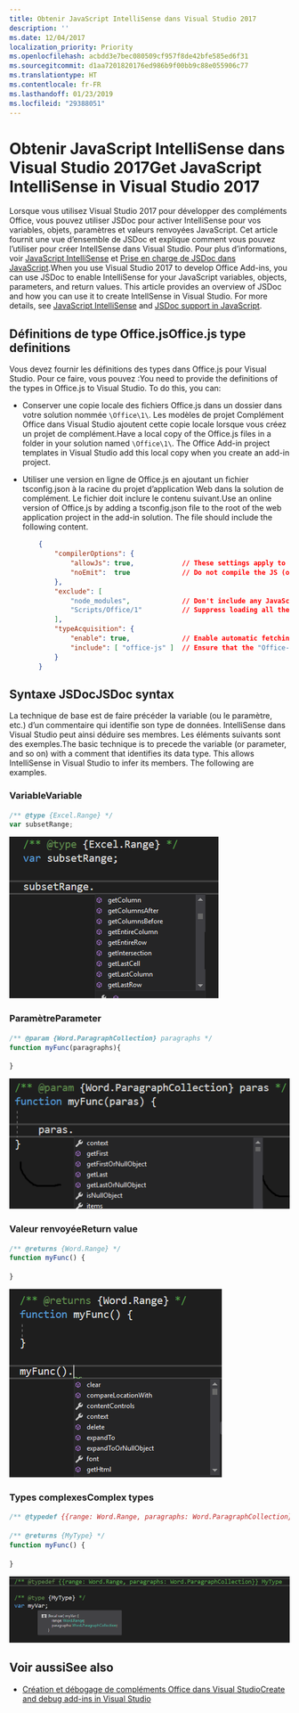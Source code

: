 ```yaml
---
title: Obtenir JavaScript IntelliSense dans Visual Studio 2017
description: ''
ms.date: 12/04/2017
localization_priority: Priority
ms.openlocfilehash: acbdd3e7bec080509cf957f8de42bfe585ed6f31
ms.sourcegitcommit: d1aa7201820176ed986b9f00bb9c88e055906c77
ms.translationtype: HT
ms.contentlocale: fr-FR
ms.lasthandoff: 01/23/2019
ms.locfileid: "29388051"
---
```

# <a name="get-javascript-intellisense-in-visual-studio-2017"></a><span data-ttu-id="ba447-102">Obtenir JavaScript IntelliSense dans Visual Studio 2017</span><span class="sxs-lookup"><span data-stu-id="ba447-102">Get JavaScript IntelliSense in Visual Studio 2017</span></span> 

<span data-ttu-id="ba447-p101">Lorsque vous utilisez Visual Studio 2017 pour développer des compléments Office, vous pouvez utiliser JSDoc pour activer IntelliSense pour vos variables, objets, paramètres et valeurs renvoyées JavaScript. Cet article fournit une vue d’ensemble de JSDoc et explique comment vous pouvez l’utiliser pour créer IntellSense dans Visual Studio. Pour plus d’informations, voir [JavaScript IntelliSense](https://docs.microsoft.com/visualstudio/ide/javascript-intellisense) et [Prise en charge de JSDoc dans JavaScript](https://github.com/Microsoft/TypeScript/wiki/JsDoc-support-in-JavaScript).</span><span class="sxs-lookup"><span data-stu-id="ba447-p101">When you use Visual Studio 2017 to develop Office Add-ins, you can use JSDoc to enable IntelliSense for your JavaScript variables, objects, parameters, and return values. This article provides an overview of JSDoc and how you can use it to create IntellSense in Visual Studio. For more details, see [JavaScript IntelliSense](https://docs.microsoft.com/visualstudio/ide/javascript-intellisense) and [JSDoc support in JavaScript](https://github.com/Microsoft/TypeScript/wiki/JsDoc-support-in-JavaScript).</span></span> 

## <a name="officejs-type-definitions"></a><span data-ttu-id="ba447-106">Définitions de type Office.js</span><span class="sxs-lookup"><span data-stu-id="ba447-106">Office.js type definitions</span></span>

<span data-ttu-id="ba447-p102">Vous devez fournir les définitions des types dans Office.js pour Visual Studio. Pour ce faire, vous pouvez :</span><span class="sxs-lookup"><span data-stu-id="ba447-p102">You need to provide the definitions of the types in Office.js to Visual Studio. To do this, you can:</span></span>

- <span data-ttu-id="ba447-p103">Conserver une copie locale des fichiers Office.js dans un dossier dans votre solution nommée `\Office\1\`. Les modèles de projet Complément Office dans Visual Studio ajoutent cette copie locale lorsque vous créez un projet de complément.</span><span class="sxs-lookup"><span data-stu-id="ba447-p103">Have a local copy of the Office.js files in a folder in your solution named `\Office\1\`. The Office Add-in project templates in Visual Studio add this local copy when you create an add-in project.</span></span> 
- <span data-ttu-id="ba447-p104">Utiliser une version en ligne de Office.js en ajoutant un fichier tsconfig.json à la racine du projet d’application Web dans la solution de complément. Le fichier doit inclure le contenu suivant.</span><span class="sxs-lookup"><span data-stu-id="ba447-p104">Use an online version of Office.js by adding a tsconfig.json file to the root of the web application project in the add-in solution. The file should include the following content.</span></span>

    ```json
        {        
            "compilerOptions": {
                "allowJs": true,            // These settings apply to JavaScript files also.
                "noEmit":  true             // Do not compile the JS (or TS) files in this project.
            },
            "exclude": [
                "node_modules",             // Don't include any JavaScript found under "node_modules".
                "Scripts/Office/1"          // Suppress loading all the JavaScript files from the Office NuGet package.
            ],
            "typeAcquisition": {
                "enable": true,             // Enable automatic fetching of type definitions for detected JavaScript libraries.
                "include": [ "office-js" ]  // Ensure that the "Office-js" type definition is fetched.
            }
        }
    ```

## <a name="jsdoc-syntax"></a><span data-ttu-id="ba447-113">Syntaxe JSDoc</span><span class="sxs-lookup"><span data-stu-id="ba447-113">JSDoc syntax</span></span>

<span data-ttu-id="ba447-p105">La technique de base est de faire précéder la variable (ou le paramètre, etc.) d’un commentaire qui identifie son type de données. IntelliSense dans Visual Studio peut ainsi déduire ses membres. Les éléments suivants sont des exemples.</span><span class="sxs-lookup"><span data-stu-id="ba447-p105">The basic technique is to precede the variable (or parameter, and so on) with a comment that identifies its data type. This allows IntelliSense in Visual Studio to infer its members. The following are examples.</span></span>

### <a name="variable"></a><span data-ttu-id="ba447-117">Variable</span><span class="sxs-lookup"><span data-stu-id="ba447-117">Variable</span></span>

```js
/** @type {Excel.Range} */
var subsetRange;
```
![IntelliSense pour variable](../images/intellisense-vs17-var.png)

### <a name="parameter"></a><span data-ttu-id="ba447-119">Paramètre</span><span class="sxs-lookup"><span data-stu-id="ba447-119">Parameter</span></span>

```js
/** @param {Word.ParagraphCollection} paragraphs */
function myFunc(paragraphs){

}
```
![IntelliSense pour paramètre](../images/intellisense-vs17-param.png)

### <a name="return-value"></a><span data-ttu-id="ba447-121">Valeur renvoyée</span><span class="sxs-lookup"><span data-stu-id="ba447-121">Return value</span></span>

```js
/** @returns {Word.Range} */
function myFunc() {

}
```
![IntelliSense pour la valeur renvoyée](../images/intellisense-vs17-return.png)

### <a name="complex-types"></a><span data-ttu-id="ba447-123">Types complexes</span><span class="sxs-lookup"><span data-stu-id="ba447-123">Complex types</span></span>

```js
/** @typedef {{range: Word.Range, paragraphs: Word.ParagraphCollection}} MyType

/** @returns {MyType} */
function myFunc() {

}
```
![IntelliSense pour le type complexe](../images/intellisense-vs17-complex-type.png)

## <a name="see-also"></a><span data-ttu-id="ba447-125">Voir aussi</span><span class="sxs-lookup"><span data-stu-id="ba447-125">See also</span></span>

- [<span data-ttu-id="ba447-126">Création et débogage de compléments Office dans Visual Studio</span><span class="sxs-lookup"><span data-stu-id="ba447-126">Create and debug add-ins in Visual Studio</span></span>](create-and-debug-office-add-ins-in-visual-studio.md)
